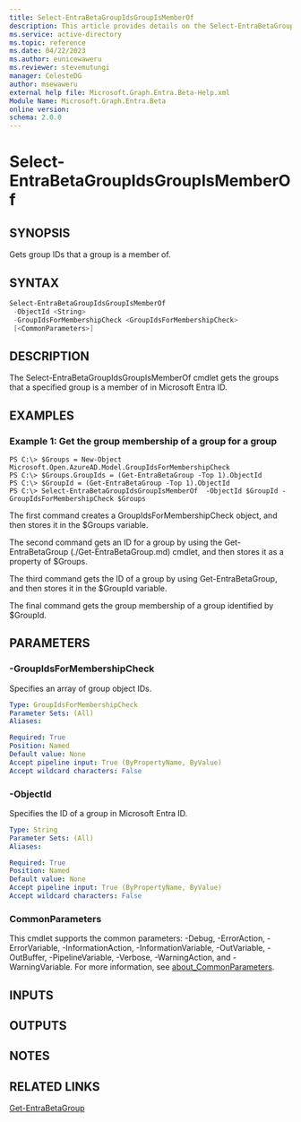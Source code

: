 ```yaml
---
title: Select-EntraBetaGroupIdsGroupIsMemberOf
description: This article provides details on the Select-EntraBetaGroupIdsGroupIsMemberOf.
ms.service: active-directory
ms.topic: reference
ms.date: 04/22/2023
ms.author: eunicewaweru
ms.reviewer: stevemutungi
manager: CelesteDG
author: msewaweru
external help file: Microsoft.Graph.Entra.Beta-Help.xml
Module Name: Microsoft.Graph.Entra.Beta
online version:
schema: 2.0.0
---
```


# Select-EntraBetaGroupIdsGroupIsMemberOf

## SYNOPSIS
Gets group IDs that a group is a member of.

## SYNTAX

```powershell
Select-EntraBetaGroupIdsGroupIsMemberOf 
 -ObjectId <String>
 -GroupIdsForMembershipCheck <GroupIdsForMembershipCheck> 
 [<CommonParameters>]
```

## DESCRIPTION
The Select-EntraBetaGroupIdsGroupIsMemberOf cmdlet gets the groups that a specified group is a member of in Microsoft Entra ID.

## EXAMPLES

### Example 1: Get the group membership of a group for a group
```
PS C:\> $Groups = New-Object Microsoft.Open.AzureAD.Model.GroupIdsForMembershipCheck
PS C:\> $Groups.GroupIds = (Get-EntraBetaGroup -Top 1).ObjectId
PS C:\> $GroupId = (Get-EntraBetaGroup -Top 1).ObjectId
PS C:\> Select-EntraBetaGroupIdsGroupIsMemberOf  -ObjectId $GroupId -GroupIdsForMembershipCheck $Groups
```
The first command creates a GroupIdsForMembershipCheck object, and then stores it in the $Groups variable.

The second command gets an ID for a group by using the Get-EntraBetaGroup (./Get-EntraBetaGroup.md) cmdlet, and then stores it as a property of $Groups.

The third command gets the ID of a group by using Get-EntraBetaGroup, and then stores it in the $GroupId variable.

The final command gets the group membership of a group identified by $GroupId.

## PARAMETERS

### -GroupIdsForMembershipCheck
Specifies an array of group object IDs.

```yaml
Type: GroupIdsForMembershipCheck
Parameter Sets: (All)
Aliases:

Required: True
Position: Named
Default value: None
Accept pipeline input: True (ByPropertyName, ByValue)
Accept wildcard characters: False
```

### -ObjectId
Specifies the ID of a group in Microsoft Entra ID.

```yaml
Type: String
Parameter Sets: (All)
Aliases:

Required: True
Position: Named
Default value: None
Accept pipeline input: True (ByPropertyName, ByValue)
Accept wildcard characters: False
```

### CommonParameters
This cmdlet supports the common parameters: -Debug, -ErrorAction, -ErrorVariable, -InformationAction, -InformationVariable, -OutVariable, -OutBuffer, -PipelineVariable, -Verbose, -WarningAction, and -WarningVariable. For more information, see [about_CommonParameters](https://go.microsoft.com/fwlink/?LinkID=113216).

## INPUTS

## OUTPUTS

## NOTES

## RELATED LINKS

[Get-EntraBetaGroup](Get-EntraBetaGroup.md)


